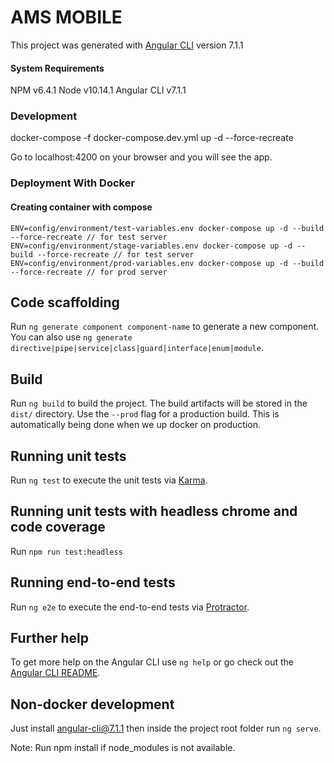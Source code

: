 # AMS MOBILE

This project was generated with [Angular CLI](https://github.com/angular/angular-cli) version 7.1.1

#### System Requirements

NPM v6.4.1
Node v10.14.1
Angular CLI v7.1.1

### Development

docker-compose -f docker-compose.dev.yml up -d --force-recreate

Go to localhost:4200 on your browser and you will see the app.

### Deployment With Docker

#### Creating container with compose

```
ENV=config/environment/test-variables.env docker-compose up -d --build --force-recreate // for test server
ENV=config/environment/stage-variables.env docker-compose up -d --build --force-recreate // for test server
ENV=config/environment/prod-variables.env docker-compose up -d --build --force-recreate // for prod server
```

## Code scaffolding

Run `ng generate component component-name` to generate a new component. You can also use `ng generate directive|pipe|service|class|guard|interface|enum|module`.

## Build

Run `ng build` to build the project. The build artifacts will be stored in the `dist/` directory. Use the `--prod` flag for a production build. This is automatically being done when we up docker on production.

## Running unit tests

Run `ng test` to execute the unit tests via [Karma](https://karma-runner.github.io).

## Running unit tests with headless chrome and code coverage
Run `npm run test:headless`

## Running end-to-end tests

Run `ng e2e` to execute the end-to-end tests via [Protractor](http://www.protractortest.org/).

## Further help

To get more help on the Angular CLI use `ng help` or go check out the [Angular CLI README](https://github.com/angular/angular-cli/blob/master/README.md).

## Non-docker development

Just install angular-cli@7.1.1 then inside the project root folder run `ng serve`.

Note: Run npm install if node_modules is not available.